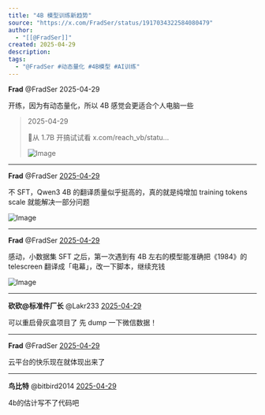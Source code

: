```yaml
---
title: "4B 模型训练新趋势"
source: "https://x.com/FradSer/status/1917034322584080479"
author:
  - "[[@FradSer]]"
created: 2025-04-29
description:
tags:
  - "@FradSer #动态量化 #4B模型 #AI训练"
---
```

**Frad** @FradSer 2025-04-29

开练，因为有动态量化，所以 4B 感觉会更适合个人电脑一些

> 2025-04-29
> 
> 👀从 1.7B 开搞试试看 x.com/reach\_vb/statu…
> 
> ![Image](https://pbs.twimg.com/media/GpqscG_bEAMzMNC?format=png&name=large)

---

**Frad** @FradSer [2025-04-29](https://x.com/FradSer/status/1917041164441817182)

不 SFT，Qwen3 4B 的翻译质量似乎挺高的，真的就是纯增加 training tokens scale 就能解决一部分问题

![Image](https://pbs.twimg.com/media/Gpqw6ApagAAuU-T?format=png&name=large)

---

**Frad** @FradSer [2025-04-29](https://x.com/FradSer/status/1917055351737995424)

感动，小数据集 SFT 之后，第一次遇到有 4B 左右的模型能准确把《1984》的 telescreen 翻译成「电幕」，改一下脚本，继续充钱

![Image](https://pbs.twimg.com/media/Gpq--bnbYAATJBF?format=png&name=large)

---

**砍砍@标准件厂长** @Lakr233 [2025-04-29](https://x.com/Lakr233/status/1917034589710946394)

可以重启骨灰盒项目了 先 dump 一下微信数据！

---

**Frad** @FradSer [2025-04-29](https://x.com/FradSer/status/1917035123381571702)

云平台的快乐现在就体现出来了

---

**鸟比特** @bitbird2014 [2025-04-29](https://x.com/bitbird2014/status/1917098530470089138)

4b的估计写不了代码吧